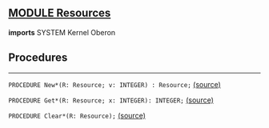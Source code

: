 
## [MODULE Resources](https://github.com/io-core/Mod/blob/main/Resources.Mod)

**imports** SYSTEM Kernel Oberon
## Procedures
---

`PROCEDURE New*(R: Resource; v: INTEGER) : Resource;` [(source)](https://github.com/io-core/Mod/blob/main/Resources.Mod#L11)


`PROCEDURE Get*(R: Resource; x: INTEGER): INTEGER;` [(source)](https://github.com/io-core/Mod/blob/main/Resources.Mod#L21)


`PROCEDURE Clear*(R: Resource);` [(source)](https://github.com/io-core/Mod/blob/main/Resources.Mod#L32)

